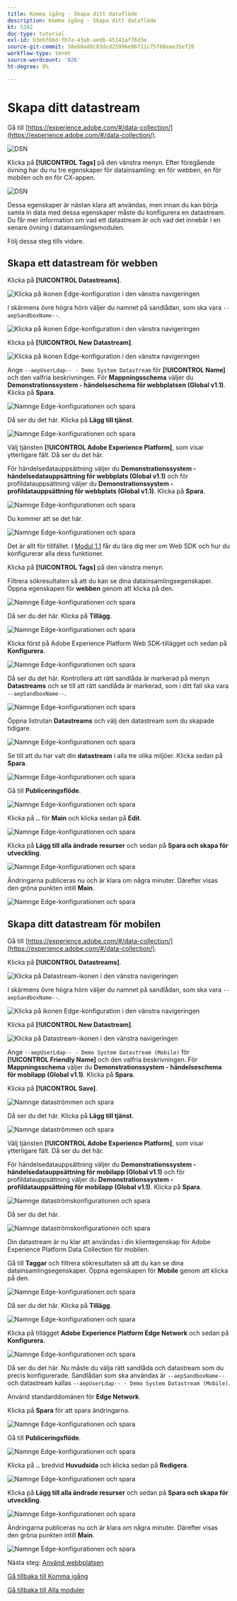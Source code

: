 ```yaml
---
title: Komma igång - Skapa ditt dataflöde
description: Komma igång - Skapa ditt dataflöde
kt: 5342
doc-type: tutorial
exl-id: b3e6f66d-fb7a-43ab-aedb-45141af76d3e
source-git-commit: 58e60ad8c83dcd25996e06f11c75f68eae35ef20
workflow-type: tm+mt
source-wordcount: '826'
ht-degree: 0%

---
```


# Skapa ditt datastream

Gå till [https://experience.adobe.com/#/data-collection/](https://experience.adobe.com/#/data-collection/).

![DSN](./images/launchprop.png)

Klicka på **[!UICONTROL Tags]** på den vänstra menyn. Efter föregående övning har du nu tre egenskaper för datainsamling: en för webben, en för mobilen och en för CX-appen.

![DSN](./images/launchprop1.png)

Dessa egenskaper är nästan klara att användas, men innan du kan börja samla in data med dessa egenskaper måste du konfigurera en datastream. Du får mer information om vad ett datastream är och vad det innebär i en senare övning i datainsamlingsmodulen.

Följ dessa steg tills vidare.

## Skapa ett datastream för webben

Klicka på **[!UICONTROL Datastreams]**.

![Klicka på ikonen Edge-konfiguration i den vänstra navigeringen](./images/edgeconfig1a.png)

I skärmens övre högra hörn väljer du namnet på sandlådan, som ska vara `--aepSandboxName--`.

![Klicka på ikonen Edge-konfiguration i den vänstra navigeringen](./images/edgeconfig1b.png)

Klicka på **[!UICONTROL New Datastream]**.

![Klicka på ikonen Edge-konfiguration i den vänstra navigeringen](./images/edgeconfig1.png)

Ange `--aepUserLdap-- - Demo System Datastream` för **[!UICONTROL Name]** och den valfria beskrivningen. För **Mappningsschema** väljer du **Demonstrationssystem - händelseschema för webbplatsen (Global v1.1)**. Klicka på **Spara**.

![Namnge Edge-konfigurationen och spara](./images/edgeconfig2.png)

Då ser du det här. Klicka på **Lägg till tjänst**.

![Namnge Edge-konfigurationen och spara](./images/edgeconfig3.png)

Välj tjänsten **[!UICONTROL Adobe Experience Platform]**, som visar ytterligare fält. Då ser du det här.

För händelsedatauppsättning väljer du **Demonstrationssystem - händelsedatauppsättning för webbplats (Global v1.1)** och för profildatauppsättning väljer du **Demonstrationssystem - profildatauppsättning för webbplats (Global v1.1)**. Klicka på **Spara**.

![Namnge Edge-konfigurationen och spara](./images/edgeconfig4.png)

Du kommer att se det här.

![Namnge Edge-konfigurationen och spara](./images/edgeconfig5.png)

Det är allt för tillfället. I [Modul 1.1](./../../../modules/datacollection/module1.1/data-ingestion-launch-web-sdk.md) får du lära dig mer om Web SDK och hur du konfigurerar alla dess funktioner.

Klicka på **[!UICONTROL Tags]** på den vänstra menyn.

Filtrera sökresultaten så att du kan se dina datainsamlingsegenskaper. Öppna egenskapen för **webben** genom att klicka på den.

![Namnge Edge-konfigurationen och spara](./images/edgeconfig10a.png)

Då ser du det här. Klicka på **Tillägg**.

![Namnge Edge-konfigurationen och spara](./images/edgeconfig11.png)

Klicka först på Adobe Experience Platform Web SDK-tillägget och sedan på **Konfigurera**.

![Namnge Edge-konfigurationen och spara](./images/edgeconfig12.png)

Då ser du det här. Kontrollera att rätt sandlåda är markerad på menyn **Datastreams** och se till att rätt sandlåda är markerad, som i ditt fall ska vara `--aepSandboxName--`.

![Namnge Edge-konfigurationen och spara](./images/edgeconfig12a.png)

Öppna listrutan **Datastreams** och välj den datastream som du skapade tidigare.

![Namnge Edge-konfigurationen och spara](./images/edgeconfig13.png)

Se till att du har valt din **datastream** i alla tre olika miljöer. Klicka sedan på **Spara**.

![Namnge Edge-konfigurationen och spara](./images/edgeconfig14.png)

Gå till **Publiceringsflöde**.

![Namnge Edge-konfigurationen och spara](./images/edgeconfig15.png)

Klicka på **..** för **Main** och klicka sedan på **Edit**.

![Namnge Edge-konfigurationen och spara](./images/edgeconfig16.png)

Klicka på **Lägg till alla ändrade resurser** och sedan på **Spara och skapa för utveckling**.

![Namnge Edge-konfigurationen och spara](./images/edgeconfig17.png)

Ändringarna publiceras nu och är klara om några minuter. Därefter visas den gröna punkten intill **Main**.

![Namnge Edge-konfigurationen och spara](./images/edgeconfig17a.png)

## Skapa ditt datastream för mobilen

Gå till [https://experience.adobe.com/#/data-collection/](https://experience.adobe.com/#/data-collection/).

Klicka på **[!UICONTROL Datastreams]**.

![Klicka på Datastream-ikonen i den vänstra navigeringen](./images/edgeconfig1a.png)

I skärmens övre högra hörn väljer du namnet på sandlådan, som ska vara `--aepSandboxName--`.

![Klicka på ikonen Edge-konfiguration i den vänstra navigeringen](./images/edgeconfig1b.png)

Klicka på **[!UICONTROL New Datastream]**.

![Klicka på Datastream-ikonen i den vänstra navigeringen](./images/edgeconfig1.png)

Ange `--aepUserLdap-- - Demo System Datastream (Mobile)` för **[!UICONTROL Friendly Name]** och den valfria beskrivningen. För **Mappningsschema** väljer du **Demonstrationssystem - händelseschema för mobilapp (Global v1.1)**. Klicka på **Spara**.

Klicka på **[!UICONTROL Save]**.

![Namnge dataströmmen och spara](./images/edgeconfig2m.png)

Då ser du det här. Klicka på **Lägg till tjänst**.

![Namnge dataströmmen och spara](./images/edgeconfig3m.png)

Välj tjänsten **[!UICONTROL Adobe Experience Platform]**, som visar ytterligare fält. Då ser du det här.

För händelsedatauppsättning väljer du **Demonstrationssystem - händelsedatauppsättning för mobilapp (Global v1.1)** och för profildatauppsättning väljer du **Demonstrationssystem - profildatauppsättning för mobilapp (Global v1.1)**. Klicka på **Spara**.

![Namnge dataströmskonfigurationen och spara](./images/edgeconfig4m.png)

Då ser du det här.

![Namnge dataströmskonfigurationen och spara](./images/edgeconfig5m.png)

Din datastream är nu klar att användas i din klientegenskap för Adobe Experience Platform Data Collection för mobilen.

Gå till **Taggar** och filtrera sökresultaten så att du kan se dina datainsamlingsegenskaper. Öppna egenskapen för **Mobile** genom att klicka på den.

![Namnge Edge-konfigurationen och spara](./images/edgeconfig10am.png)

Då ser du det här. Klicka på **Tillägg**.

![Namnge Edge-konfigurationen och spara](./images/edgeconfig11m.png)

Klicka på tillägget **Adobe Experience Platform Edge Network** och sedan på **Konfigurera**.

![Namnge Edge-konfigurationen och spara](./images/edgeconfig12m.png)

Då ser du det här. Nu måste du välja rätt sandlåda och datastream som du precis konfigurerade. Sandlådan som ska användas är `--aepSandboxName--` och datastream kallas `--aepUserLdap-- - Demo System Datastream (Mobile)`.

Använd standarddomänen för **Edge Network**.

Klicka på **Spara** för att spara ändringarna.

![Namnge Edge-konfigurationen och spara](./images/edgeconfig13m.png)

Gå till **Publiceringsflöde**.

![Namnge Edge-konfigurationen och spara](./images/edgeconfig15m.png)

Klicka på **..** bredvid **Huvudsida** och klicka sedan på **Redigera**.

![Namnge Edge-konfigurationen och spara](./images/edgeconfig16m.png)

Klicka på **Lägg till alla ändrade resurser** och sedan på **Spara och skapa för utveckling**.

![Namnge Edge-konfigurationen och spara](./images/edgeconfig17m.png)

Ändringarna publiceras nu och är klara om några minuter. Därefter visas den gröna punkten intill **Main**.

![Namnge Edge-konfigurationen och spara](./images/edgeconfig17ma.png)

Nästa steg: [Använd webbplatsen](./ex4.md)

[Gå tillbaka till Komma igång](./getting-started.md)

[Gå tillbaka till Alla moduler](./../../../overview.md)
